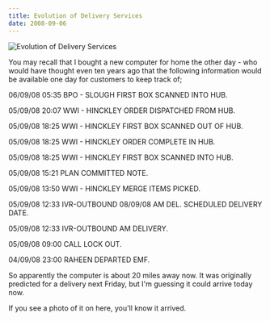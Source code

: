 ```yaml
---
title: Evolution of Delivery Services
date: 2008-09-06
---
```


![Evolution of Delivery Services](https://source.unsplash.com/ZYYS1kapOm8/1600x900)

You may recall that I bought a new computer for home the other day - who would have thought even ten years ago that the following information would be available one day for customers to keep track of;

06/09/08 05:35 BPO - SLOUGH FIRST BOX SCANNED INTO HUB.

05/09/08 20:07 WWI - HINCKLEY ORDER DISPATCHED FROM HUB.

05/09/08 18:25 WWI - HINCKLEY FIRST BOX SCANNED OUT OF HUB.

05/09/08 18:25 WWI - HINCKLEY ORDER COMPLETE IN HUB.

05/09/08 18:25 WWI - HINCKLEY FIRST BOX SCANNED INTO HUB.

05/09/08 15:21 PLAN COMMITTED NOTE.

05/09/08 13:50 WWI - HINCKLEY MERGE ITEMS PICKED.

05/09/08 12:33 IVR-OUTBOUND 08/09/08 AM DEL. SCHEDULED DELIVERY DATE.

05/09/08 12:33 IVR-OUTBOUND AM DELIVERY.

05/09/08 09:00 CALL LOCK OUT.

04/09/08 23:00 RAHEEN DEPARTED EMF.

So apparently the computer is about 20 miles away now. It was originally predicted for a delivery next Friday, but I'm guessing it could arrive today now.

If you see a photo of it on here, you'll know it arrived.
